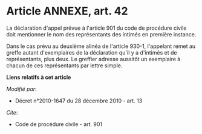 # Article ANNEXE, art. 42

La déclaration d'appel prévue à l'article 901 du code de procédure civile doit mentionner le nom des représentants des
intimés en première instance.

Dans le cas prévu au deuxième alinéa de l'article 930-1, l'appelant remet au greffe autant d'exemplaires de la déclaration
qu'il y a d'intimés et de représentants, plus deux. Le greffier adresse aussitôt un exemplaire à chacun de ces représentants
par lettre simple.

**Liens relatifs à cet article**

_Modifié par_:

  - Décret n°2010-1647 du 28 décembre 2010 - art. 13

_Cite_:

  - Code de procédure civile - art. 901
